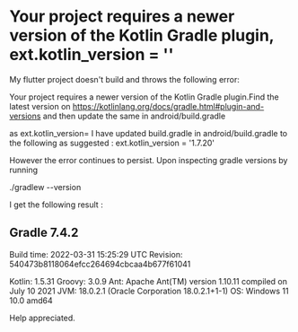 
# Your project requires a newer version of the Kotlin Gradle plugin, ext.kotlin_version = '<latest-version>'

My flutter project doesn't build and throws the following error:

Your project requires a newer version of the Kotlin Gradle plugin.Find
the latest version on
https://kotlinlang.org/docs/gradle.html#plugin-and-versions and then
update the same in android/build.gradle

as ext.kotlin_version=<latest-version>
I have updated build.gradle in android/build.gradle to the following as suggested :
ext.kotlin_version = '1.7.20' 

However the error continues to persist. Upon inspecting gradle versions by running

./gradlew --version

I get the following result :


Gradle 7.4.2
------------------------------------------------------------

Build time:   2022-03-31 15:25:29 UTC
Revision:     540473b8118064efcc264694cbcaa4b677f61041

Kotlin:       1.5.31
Groovy:       3.0.9
Ant:          Apache Ant(TM) version 1.10.11 compiled on July 10 2021
JVM:          18.0.2.1 (Oracle Corporation 18.0.2.1+1-1)
OS:           Windows 11 10.0 amd64



Help appreciated.

        